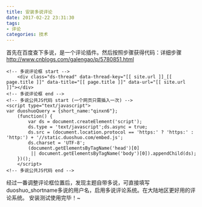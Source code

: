 ```yaml
---
title: 安装多说评论
date: 2017-02-22 23:31:30
tags:
- 评论
categories: 技术
---
```

首先在百度查下多说，是一个评论插件。然后按照步骤获得代码：详细步骤 http://www.cnblogs.com/galengao/p/5780851.html
```
<!-- 多说评论框 start -->
	<div class="ds-thread" data-thread-key="[[ site.url ]]_[[ page.title ]]" data-title="[[ page.title ]]" data-url="[[ site.url ]]"></div>
<!-- 多说评论框 end -->
<!-- 多说公共JS代码 start (一个网页只需插入一次) -->
<script type="text/javascript">
var duoshuoQuery = {short_name:"qinxn6"};
	(function() {
		var ds = document.createElement('script');
		ds.type = 'text/javascript';ds.async = true;
		ds.src = (document.location.protocol == 'https:' ? 'https:' : 'http:') + '//static.duoshuo.com/embed.js';
		ds.charset = 'UTF-8';
		(document.getElementsByTagName('head')[0] 
		 || document.getElementsByTagName('body')[0]).appendChild(ds);
	})();
	</script>
<!-- 多说公共JS代码 end -->
```
经过一番调整评论框位置后，发现主题自带多说，可直接填写duoshuo_shortname多说的用户名，启用多说评论系统。在大陆地区更好用的评论系统。
安装测试使用完毕！~